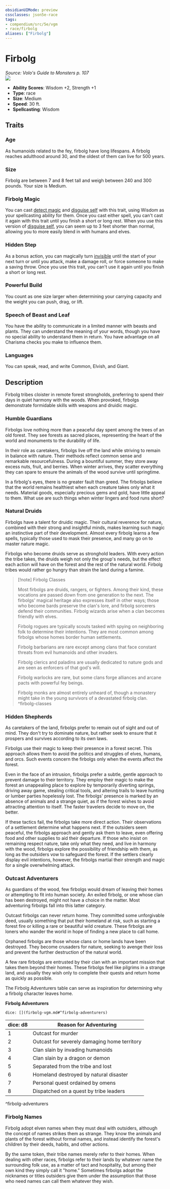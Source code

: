 ```yaml
---
obsidianUIMode: preview
cssclasses: json5e-race
tags:
- compendium/src/5e/vgm
- race/firbolg
aliases: ["Firbolg"]
---
```

# Firbolg
*Source: Volo's Guide to Monsters p. 107*  
![](https://raw.githubusercontent.com/5etools-mirror-2/5etools-img/main/races/VGM/Firbolg.webp#right)  

- **Ability Scores**: Wisdom +2, Strength +1
- **Type**: race
- **Size**: Medium
- **Speed**: 30 ft.
- **Spellcasting**: Wisdom

## Traits

### Age

As humanoids related to the fey, firbolg have long lifespans. A firbolg reaches adulthood around 30, and the oldest of them can live for 500 years.

### Size

Firbolg are between 7 and 8 feet tall and weigh between 240 and 300 pounds. Your size is Medium.

### Firbolg Magic

You can cast [detect magic](/3-Mechanics/CLI/spells/detect-magic.md) and [disguise self](/3-Mechanics/CLI/spells/disguise-self.md) with this trait, using Wisdom as your spellcasting ability for them. Once you cast either spell, you can't cast it again with this trait until you finish a short or long rest. When you use this version of [disguise self](/3-Mechanics/CLI/spells/disguise-self.md), you can seem up to 3 feet shorter than normal, allowing you to more easily blend in with humans and elves.

### Hidden Step

As a bonus action, you can magically turn [invisible](/3-Mechanics/CLI/rules/conditions.md#invisible) until the start of your next turn or until you attack, make a damage roll, or force someone to make a saving throw. Once you use this trait, you can't use it again until you finish a short or long rest.

### Powerful Build

You count as one size larger when determining your carrying capacity and the weight you can push, drag, or lift.

### Speech of Beast and Leaf

You have the ability to communicate in a limited manner with beasts and plants. They can understand the meaning of your words, though you have no special ability to understand them in return. You have advantage on all Charisma checks you make to influence them.

### Languages

You can speak, read, and write Common, Elvish, and Giant.

## Description

Firbolg tribes cloister in remote forest strongholds, preferring to spend their days in quiet harmony with the woods. When provoked, firbolgs demonstrate formidable skills with weapons and druidic magic.

### Humble Guardians

Firbolgs love nothing more than a peaceful day spent among the trees of an old forest. They see forests as sacred places, representing the heart of the world and monuments to the durability of life.

In their role as caretakers, firbolgs live off the land while striving to remain in balance with nature. Their methods reflect common sense and remarkable resourcefulness. During a bountiful summer, they store away excess nuts, fruit, and berries. When winter arrives, they scatter everything they can spare to ensure the animals of the wood survive until springtime.

In a firbolg's eyes, there is no greater fault than greed. The firbolgs believe that the world remains healthiest when each creature takes only what it needs. Material goods, especially precious gems and gold, have little appeal to them. What use are such things when winter lingers and food runs short?

### Natural Druids

Firbolgs have a talent for druidic magic. Their cultural reverence for nature, combined with their strong and insightful minds, makes learning such magic an instinctive part of their development. Almost every firbolg learns a few spells, typically those used to mask their presence, and many go on to master nature magic.

Firbolgs who become druids serve as stronghold leaders. With every action the tribe takes, the druids weigh not only the group's needs, but the effect each action will have on the forest and the rest of the natural world. Firbolg tribes would rather go hungry than strain the land during a famine.

> [!note] Firbolg Classes
> 
> Most firbolgs are druids, rangers, or fighters. Among their kind, these vocations are passed down from one generation to the next. The firbolgs' magical heritage also expresses itself in other ways; those who become bards preserve the clan's lore, and firbolg sorcerers defend their communities. Firbolg wizards arise when a clan becomes friendly with elves.
> 
> Firbolg rogues are typically scouts tasked with spying on neighboring folk to determine their intentions. They are most common among firbolgs whose homes border human settlements.
> 
> Firbolg barbarians are rare except among clans that face constant threats from evil humanoids and other invaders.
> 
> Firbolg clerics and paladins are usually dedicated to nature gods and are seen as enforcers of that god's will.
> 
> Firbolg warlocks are rare, but some clans forge alliances and arcane pacts with powerful fey beings.
> 
> Firbolg monks are almost entirely unheard of, though a monastery might take in the young survivors of a devastated firbolg clan.
^firbolg-classes

### Hidden Shepherds

As caretakers of the land, firbolgs prefer to remain out of sight and out of mind. They don't try to dominate nature, but rather seek to ensure that it prospers and survives according to its own laws.

Firbolgs use their magic to keep their presence in a forest secret. This approach allows them to avoid the politics and struggles of elves, humans, and orcs. Such events concern the firbolgs only when the events affect the forest.

Even in the face of an intrusion, firbolgs prefer a subtle, gentle approach to prevent damage to their territory. They employ their magic to make the forest an unappealing place to explore by temporarily diverting springs, driving away game, stealing critical tools, and altering trails to leave hunting or lumber parties hopelessly lost. The firbolgs' presence is marked by an absence of animals and a strange quiet, as if the forest wishes to avoid attracting attention to itself. The faster travelers decide to move on, the better.

If these tactics fail, the firbolgs take more direct action. Their observations of a settlement determine what happens next. If the outsiders seem peaceful, the firbolgs approach and gently ask them to leave, even offering food and other supplies to aid their departure. If those who insist on remaining respect nature, take only what they need, and live in harmony with the wood, firbolgs explore the possibility of friendship with them, as long as the outsiders vow to safeguard the forest. If the settlers clearly display evil intentions, however, the firbolgs martial their strength and magic for a single overwhelming attack.

### Outcast Adventurers

As guardians of the wood, few firbolgs would dream of leaving their homes or attempting to fit into human society. An exiled firbolg, or one whose clan has been destroyed, might not have a choice in the matter. Most adventuring firbolgs fall into this latter category.

Outcast firbolgs can never return home. They committed some unforgivable deed, usually something that put their homeland at risk, such as starting a forest fire or killing a rare or beautiful wild creature. These firbolgs are loners who wander the world in hope of finding a new place to call home.

Orphaned firbolgs are those whose clans or home lands have been destroyed. They become crusaders for nature, seeking to avenge their loss and prevent the further destruction of the natural world.

A few rare firbolgs are entrusted by their clan with an important mission that takes them beyond their homes. These firbolgs feel like pilgrims in a strange land, and usually they wish only to complete their quests and return home as quickly as possible.

The Firbolg Adventurers table can serve as inspiration for determining why a firbolg character leaves home.

**Firbolg Adventurers**

`dice: [](firbolg-vgm.md#^firbolg-adventurers)`

| dice: d8 | Reason for Adventuring |
|----------|------------------------|
| 1 | Outcast for murder |
| 2 | Outcast for severely damaging home territory |
| 3 | Clan slain by invading humanoids |
| 4 | Clan slain by a dragon or demon |
| 5 | Separated from the tribe and lost |
| 6 | Homeland destroyed by natural disaster |
| 7 | Personal quest ordained by omens |
| 8 | Dispatched on a quest by tribe leaders |
^firbolg-adventurers

### Firbolg Names

Firbolg adopt elven names when they must deal with outsiders, although the concept of names strikes them as strange. They know the animals and plants of the forest without formal names, and instead identify the forest's children by their deeds, habits, and other actions.

By the same token, their tribe names merely refer to their homes. When dealing with other races, firbolgs refer to their lands by whatever name the surrounding folk use, as a matter of tact and hospitality, but among their own kind they simply call it "home." Sometimes firbolgs adopt the nicknames or titles outsiders give them under the assumption that those who need names can call them whatever they wish.